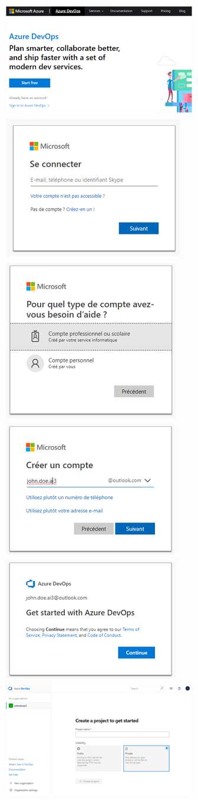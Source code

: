 ![](images/azure-account/home.jpg)

![](images/azure-account/login.jpg)

![](images/azure-account/create-account.jpg)

![](images/azure-account/create-account_2.jpg)

![](images/azure-account/create-account_3.jpg)

![](images/azure-account/azure-devops-home.jpg)